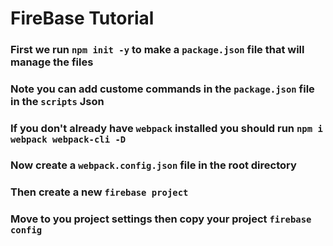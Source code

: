 # FireBase Tutorial

### First we run `npm init -y` to make a `package.json` file that will manage the files 

### Note you can add custome commands in the `package.json` file in the `scripts` Json

### If you don't already have `webpack` installed you should run `npm i webpack webpack-cli -D`

### Now create a `webpack.config.json` file in the root directory

### Then create a new `firebase project` 

### Move to you project settings then copy your project `firebase config`